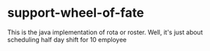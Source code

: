 # support-wheel-of-fate
This is the java implementation of rota or roster. Well, it's just about scheduling half day shift for 10 employee
